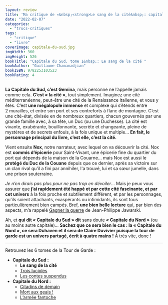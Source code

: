 ```yaml
---
layout: review
title: 'Ma critique de «&nbsp;<strong>Le sang de la cité&nbsp;: capitale du Sud</strong>&nbsp;» de <em>Guillaume Chamanadjian</em>'
date: "2022-02-07"
categories: 
  - "trucs-critiques"
tags: 
  - "critique"
  - "livre"
coverImage: capitale-du-sud.jpg
imgWidth: 360
imgHeight: 526
bookTitle: "Capitale du Sud, tome 1&nbsp;: Le sang de la cité "
bookAuthor: "Guillaume Chamanadjian"
bookISBN: 9782253103523  
bookRating: 4
---
```


**La Capitale du Sud, c’est Gemina**, mais personne ne l’appelle jamais comme cela. **C’est «&nbsp;la cité&nbsp;»**, tout simplement. Imaginez une cité méditerranéenne, peut-être une cité de la Renaissance italienne, et vous y êtes. C’est **une mégalopole immense** et complexe qui s’étends entre 2&nbsp;murailles, et entre son port et ses contreforts à flanc de montagne. C’est une cité-état, divisée en de nombreux quartiers, chacun gouvernés par une grande famille avec, à sa tête, un Duc (ou une Duchesse). La cité est vivante, exubérante, bouillonnante, secrète et changeante, pleine de mystères et de secrets enfouis, à la fois unique et multiple… **En fait, le personnage principal du livre, c’est elle, c’est la cité.**
 
Vient ensuite **Nox**, notre narrateur, avec lequel on va découvrir la cité. Nox est **commis d’épicerie** pour Saint-Vivant, une épicerie fine du quartier du port qui dépends de la maison de la Couarne… mais Nox est aussi le **protégé du Duc de la Couane** depuis que ce dernier, après sa victoire sur un clan rival qu’il a fini par annihiler, l'a trouvé, lui et sa sœur jumelle, dans une prison souterraine.
 
*Je n’en dirais pas plus pour ne pas trop en dévoiler*… Mais je peux vous assurer que **j’ai rapidement été happé et par cette cité fascinante, et par cet univers** à la fois proche et subtilement différent, et par les personnages, qu’ils soient attachants, exaspérants ou intimidants, ils sont tous particulièrement bien campés. Bref, **une bien belle lecture** qui, par bien des aspects, m’a rappelé <a href="/2017/03/ma-critique-de-gagner-la-guerre-de-jean-philippe-jaworski/">Gagner la guerre</a> de Jean-Philippe Jawarski.
 
Ah, et **qui dit «&nbsp;Capitale du Sud&nbsp;» dit** sans doute **«&nbsp;Capitale du Nord&nbsp;»** (ou au moins autre capitale)…  **Sachez que ce sera bien le cas&nbsp;: la « Capitale du Nord », ce sera Duhaven et il sera de Claire Duvivier puisque la tour de garde est un univers partagé, écrit à quatre mains&nbsp;!** À très vite, donc&nbsp;!
 
* * *

Retrouvez les 6 tomes de la Tour de Garde&nbsp;:
<ul>
  <li>
    <strong>Capitale du Sud&nbsp;:</strong>
    <ul>
      <li><strong>Le sang de la cité</strong></li>
      <li><a href="/2024/01/ma-critique-de-capitale-du-sud-tome-2-trois-lucioles-de-guillaume-chamanadjian/">Trois lucioles</a></li>
      <li><a href="/2024/02/ma-critique-de-capitale-du-sud-tome-3-les-contes-suspendus-de-guillaume-chamanadjian/">Les contes suspendus</a></li>
    </ul>
  </li>
  <li>
    <strong>Capitale du Nord&nbsp;:</strong>
    <ul>
      <li><a href="/2023/11/ma-critique-de-capital-du-nord-tome-1-citadins-de-demain-de-claire-duviver/">Citadins de demain</a></li>
      <li><a href="/2024/01/ma-critique-de-capitale-du-nord-tome-2-mort-au-geais-de-claire-duvivier/">Mort aux geais&nbsp;!</a></li>
      <li><a href="/2024/03/ma-critique-de-capitale-du-nord-tome-3-l-armee-fantoche-de-claire-duvivier/">L’armée fantoche</a></li>
    </ul>
  </li>
</ul>
